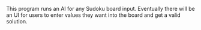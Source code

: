 This program runs an AI for any Sudoku board input.
Eventually there will be an UI for users to enter values they want into the board and get a valid solution.